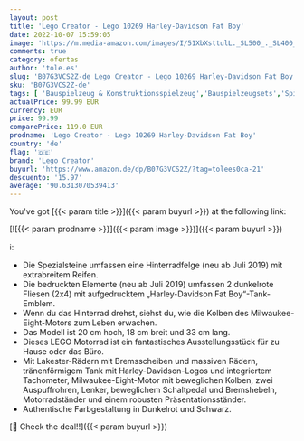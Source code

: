 ```yaml
---
layout: post
title: 'Lego Creator - Lego 10269 Harley-Davidson Fat Boy'
date: 2022-10-07 15:59:05
image: 'https://m.media-amazon.com/images/I/51XbXsttulL._SL500_._SL400_.jpg'
comments: true
category: ofertas
author: 'tole.es'
slug: 'B07G3VCS2Z-de Lego Creator - Lego 10269 Harley-Davidson Fat Boy'
sku: 'B07G3VCS2Z-de'
tags: [ 'Bauspielzeug & Konstruktionsspielzeug','Bauspielzeugsets','Spielzeug','lego','lego creator','🇩🇪', ]
actualPrice: 99.99 EUR
currency: EUR
price: 99.99
comparePrice: 119.0 EUR
prodname: 'Lego Creator - Lego 10269 Harley-Davidson Fat Boy'
country: 'de'
flag: '🇩🇪'
brand: 'Lego Creator'
buyurl: 'https://www.amazon.de/dp/B07G3VCS2Z/?tag=tolees0ca-21'
descuento: '15.97'
average: '90.6313070539413'
---
```


You've got [{{< param title >}}]({{< param buyurl >}}) at the following link:

[![{{< param prodname >}}]({{< param image >}})]({{< param buyurl >}})

ℹ️:

- Die Spezialsteine umfassen eine Hinterradfelge (neu ab Juli 2019) mit extrabreitem Reifen.
- Die bedruckten Elemente (neu ab Juli 2019) umfassen 2 dunkelrote Fliesen (2x4) mit aufgedrucktem „Harley-Davidson Fat Boy“-Tank-Emblem.
- Wenn du das Hinterrad drehst, siehst du, wie die Kolben des Milwaukee-Eight-Motors zum Leben erwachen.
- Das Modell ist 20 cm hoch, 18 cm breit und 33 cm lang.
- Dieses LEGO Motorrad ist ein fantastisches Ausstellungsstück für zu Hause oder das Büro.
- Mit Lakester-Rädern mit Bremsscheiben und massiven Rädern, tränenförmigem Tank mit Harley-Davidson-Logos und integriertem Tachometer, Milwaukee-Eight-Motor mit beweglichen Kolben, zwei Auspuffrohren, Lenker, beweglichem Schaltpedal und Bremshebeln, Motorradständer und einem robusten Präsentationsständer.
- Authentische Farbgestaltung in Dunkelrot und Schwarz.

[🛒 Check the deal!!]({{< param buyurl >}})
